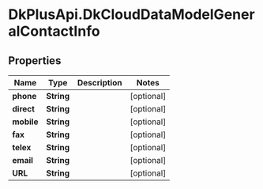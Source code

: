 # DkPlusApi.DkCloudDataModelGeneralContactInfo

## Properties
Name | Type | Description | Notes
------------ | ------------- | ------------- | -------------
**phone** | **String** |  | [optional] 
**direct** | **String** |  | [optional] 
**mobile** | **String** |  | [optional] 
**fax** | **String** |  | [optional] 
**telex** | **String** |  | [optional] 
**email** | **String** |  | [optional] 
**URL** | **String** |  | [optional] 


